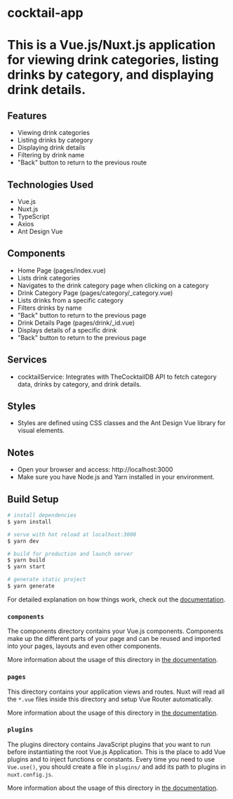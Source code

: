 # cocktail-app

# This is a Vue.js/Nuxt.js application for viewing drink categories, listing drinks by category, and displaying drink details.

## Features

- Viewing drink categories
- Listing drinks by category
- Displaying drink details
- Filtering by drink name
- "Back" button to return to the previous route

## Technologies Used

- Vue.js
- Nuxt.js
- TypeScript
- Axios
- Ant Design Vue

## Components

- Home Page (pages/index.vue)
- Lists drink categories
- Navigates to the drink category page when clicking on a category
- Drink Category Page (pages/category/\_category.vue)
- Lists drinks from a specific category
- Filters drinks by name
- "Back" button to return to the previous page
- Drink Details Page (pages/drink/\_id.vue)
- Displays details of a specific drink
- "Back" button to return to the previous page

## Services

- cocktailService: Integrates with TheCocktailDB API to fetch category data, drinks by category, and drink details.

## Styles

- Styles are defined using CSS classes and the Ant Design Vue library for visual elements.

## Notes

- Open your browser and access: http://localhost:3000
- Make sure you have Node.js and Yarn installed in your environment.

## Build Setup

```bash
# install dependencies
$ yarn install

# serve with hot reload at localhost:3000
$ yarn dev

# build for production and launch server
$ yarn build
$ yarn start

# generate static project
$ yarn generate
```

For detailed explanation on how things work, check out the [documentation](https://nuxtjs.org).

### `components`

The components directory contains your Vue.js components. Components make up the different parts of your page and can be reused and imported into your pages, layouts and even other components.

More information about the usage of this directory in [the documentation](https://nuxtjs.org/docs/2.x/directory-structure/components).

### `pages`

This directory contains your application views and routes. Nuxt will read all the `*.vue` files inside this directory and setup Vue Router automatically.

More information about the usage of this directory in [the documentation](https://nuxtjs.org/docs/2.x/get-started/routing).

### `plugins`

The plugins directory contains JavaScript plugins that you want to run before instantiating the root Vue.js Application. This is the place to add Vue plugins and to inject functions or constants. Every time you need to use `Vue.use()`, you should create a file in `plugins/` and add its path to plugins in `nuxt.config.js`.

More information about the usage of this directory in [the documentation](https://nuxtjs.org/docs/2.x/directory-structure/plugins).
